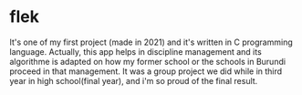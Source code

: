 # flek
It's one of my first project (made in 2021) and it's written in C programming language.
Actually, this app helps in discipline management and its algorithme is adapted on how my former school or the schools in Burundi proceed in that management.
It was a group project we did while in third year in high school(final year), and i'm so proud of the final result.
